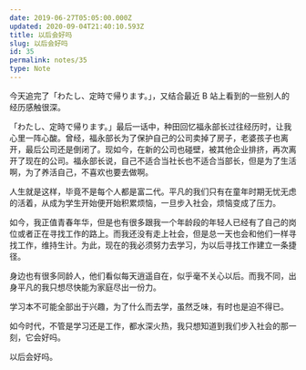 ```yaml
---
date: 2019-06-27T05:05:00.000Z
updated: 2020-09-04T21:40:10.593Z
title: 以后会好吗
slug: 以后会好吗
id: 35
permalink: notes/35
type: Note
---
```


今天追完了「わたし、定時で帰ります。」，又结合最近 B 站上看到的一些别人的经历感触很深。

「わたし、定時で帰ります。」最后一话中，种田回忆福永部长过往经历时，让我心里一阵心酸。曾经，福永部长为了保护自己的公司卖掉了房子，老婆孩子也离开，最后公司还是倒闭了。现如今，在新的公司也碰壁，被其他企业排挤，再次离开了现在的公司。福永部长说，自己不适合当社长也不适合当部长，但是为了生活啊，为了养活自己，不喜欢也要去做啊。

人生就是这样，毕竟不是每个人都是富二代。平凡的我们只有在童年时期无忧无虑的活着，从成为学生开始便开始积累烦恼，一旦步入社会，烦恼变成了压力。

如今，我正值青春年华，但是也有很多跟我一个年龄段的年轻人已经有了自己的岗位或者正在寻找工作的路上。而我还没有走上社会，但是总一天也会和他们一样寻找工作，维持生计。为此，现在的我必须努力去学习，为以后寻找工作建立一条捷径。

身边也有很多同龄人，他们看似每天逍遥自在，似乎毫不关心以后。而我不同，出身平凡的我只想尽快能为家庭尽出一份力。

学习本不可能全部出于兴趣，为了什么而去学，虽然乏味，有时也是迫不得已。

如今时代，不管是学习还是工作，都水深火热，我只想知道到我们步入社会的那一刻，它会好吗。

以后会好吗。